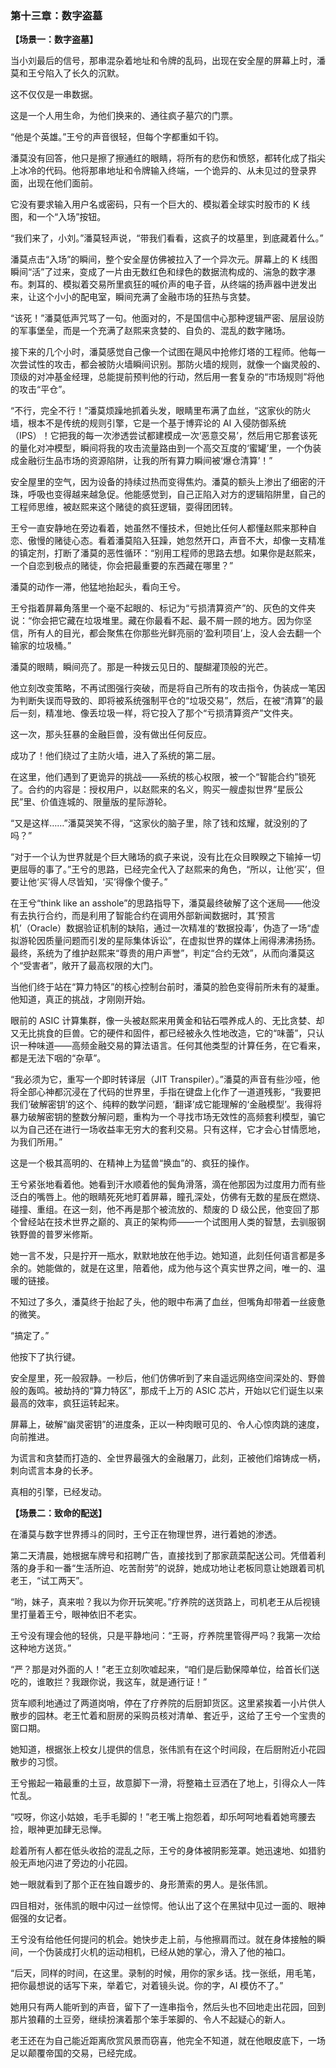 ﻿### **第十三章：数字盗墓**

**【场景一：数字盗墓】**

当小刘最后的信号，那串混杂着地址和令牌的乱码，出现在安全屋的屏幕上时，潘莫和王兮陷入了长久的沉默。

这不仅仅是一串数据。

这是一个人用生命，为他们换来的、通往疯子墓穴的门票。

“他是个英雄。”王兮的声音很轻，但每个字都重如千钧。

潘莫没有回答，他只是擦了擦通红的眼睛，将所有的悲伤和愤怒，都转化成了指尖上冰冷的代码。他将那串地址和令牌输入终端，一个诡异的、从未见过的登录界面，出现在他们面前。

它没有要求输入用户名或密码，只有一个巨大的、模拟着全球实时股市的 K 线图，和一个“入场”按钮。

“我们来了，小刘。”潘莫轻声说，“带我们看看，这疯子的坟墓里，到底藏着什么。”

潘莫点击“入场”的瞬间，整个安全屋仿佛被拉入了一个异次元。屏幕上的 K 线图瞬间“活”了过来，变成了一片由无数红色和绿色的数据流构成的、湍急的数字瀑布。刺耳的、模拟着交易所里疯狂的喊价声的电子音，从终端的扬声器中迸发出来，让这个小小的配电室，瞬间充满了金融市场的狂热与贪婪。

“该死！”潘莫低声咒骂了一句。他面对的，不是国信中心那种逻辑严密、层层设防的军事堡垒，而是一个充满了赵熙来贪婪的、自负的、混乱的数字赌场。

接下来的几个小时，潘莫感觉自己像一个试图在飓风中抢修灯塔的工程师。他每一次尝试性的攻击，都会被防火墙瞬间识别。那防火墙的规则，就像一个幽灵般的、顶级的对冲基金经理，总能提前预判他的行动，然后用一套复杂的“市场规则”将他的攻击“平仓”。

“不行，完全不行！”潘莫烦躁地抓着头发，眼睛里布满了血丝，“这家伙的防火墙，根本不是传统的规则引擎，它是一个基于博弈论的 AI 入侵防御系统（IPS）！它把我的每一次渗透尝试都建模成一次‘恶意交易’，然后用它那套该死的量化对冲模型，瞬间将我的攻击流量路由到一个高交互度的‘蜜罐’里，一个伪装成金融衍生品市场的资源陷阱，让我的所有算力瞬间被‘爆仓清算’！”

安全屋里的空气，因为设备的持续过热而变得焦灼。潘莫的额头上渗出了细密的汗珠，呼吸也变得越来越急促。他能感觉到，自己正陷入对方的逻辑陷阱里，自己的工程师思维，被赵熙来这个赌徒的疯狂逻辑，耍得团团转。

王兮一直安静地在旁边看着，她虽然不懂技术，但她比任何人都懂赵熙来那种自恋、傲慢的赌徒心态。看着潘莫陷入狂躁，她忽然开口，声音不大，却像一支精准的镇定剂，打断了潘莫的恶性循环：“别用工程师的思路去想。如果你是赵熙来，一个自恋到极点的赌徒，你会把最重要的东西藏在哪里？”

潘莫的动作一滞，他猛地抬起头，看向王兮。

王兮指着屏幕角落里一个毫不起眼的、标记为“亏损清算资产”的、灰色的文件夹说：“你会把它藏在垃圾堆里。藏在你最看不起、最不屑一顾的地方。因为你坚信，所有人的目光，都会聚焦在你那些光鲜亮丽的‘盈利项目’上，没人会去翻一个输家的垃圾桶。”

潘莫的眼睛，瞬间亮了。那是一种拨云见日的、醍醐灌顶般的光芒。

他立刻改变策略，不再试图强行突破，而是将自己所有的攻击指令，伪装成一笔因为判断失误而导致的、即将被系统强制平仓的“垃圾交易”，然后，在被“清算”的最后一刻，精准地、像丢垃圾一样，将它投入了那个“亏损清算资产”文件夹。

这一次，那头狂暴的金融巨兽，没有做出任何反应。

成功了！他们绕过了主防火墙，进入了系统的第二层。

在这里，他们遇到了更诡异的挑战——系统的核心权限，被一个“智能合约”锁死了。合约的内容是：授权用户，以赵熙来的名义，购买一艘虚拟世界“星辰公民”里、价值连城的、限量版的星际游轮。

“又是这样……”潘莫哭笑不得，“这家伙的脑子里，除了钱和炫耀，就没别的了吗？”

“对于一个认为世界就是个巨大赌场的疯子来说，没有比在众目睽睽之下输掉一切更屈辱的事了。”王兮的思路，已经完全代入了赵熙来的角色，“所以，让他‘买’，但要让他‘买’得人尽皆知，‘买’得像个傻子。”

在王兮“think like an asshole”的思路指导下，潘莫最终破解了这个迷局——他没有去执行合约，而是利用了智能合约在调用外部新闻数据时，其‘预言机’（Oracle）数据验证机制的缺陷，通过一次精准的‘数据投毒’，伪造了一场“虚拟游轮因质量问题而引发的星际集体诉讼”，在虚拟世界的媒体上闹得沸沸扬扬。最终，系统为了维护赵熙来“尊贵的用户声誉”，判定“合约无效”，从而向潘莫这个“受害者”，敞开了最高权限的大门。

当他们终于站在“算力特区”的核心控制台前时，潘莫的脸色变得前所未有的凝重。他知道，真正的挑战，才刚刚开始。

眼前的 ASIC 计算集群，像一头被赵熙来用黄金和钻石喂养成人的、无比贪婪、却又无比挑食的巨兽。它的硬件和固件，都已经被永久性地改造，它的“味蕾”，只认识一种味道——高频金融交易的算法语言。任何其他类型的计算任务，在它看来，都是无法下咽的“杂草”。

“我必须为它，重写一个即时转译层（JIT Transpiler）。”潘莫的声音有些沙哑，他将全部心神都沉浸在了代码的世界里，手指在键盘上化作了一道道残影，“我要把我们‘破解密钥’的这个、纯粹的数学问题，‘翻译’成它能理解的‘金融模型’。我得将暴力破解密钥的整数分解问题，重构为一个寻找市场无效性的高频套利模型，骗它以为自己还在进行一场收益率无穷大的套利交易。只有这样，它才会心甘情愿地，为我们所用。”

这是一个极其高明的、在精神上为猛兽“换血”的、疯狂的操作。

王兮紧张地看着他。她看到汗水顺着他的鬓角滑落，滴在他那因为过度用力而有些泛白的嘴唇上。他的眼睛死死地盯着屏幕，瞳孔深处，仿佛有无数的星辰在燃烧、碰撞、重组。在这一刻，他不再是那个被流放的、颓废的 D 级公民，他变回了那个曾经站在技术世界之巅的、真正的架构师——一个试图用人类的智慧，去驯服钢铁野兽的普罗米修斯。

她一言不发，只是拧开一瓶水，默默地放在他手边。她知道，此刻任何语言都是多余的。她能做的，就是在这里，陪着他，成为他与这个真实世界之间，唯一的、温暖的链接。

不知过了多久，潘莫终于抬起了头，他的眼中布满了血丝，但嘴角却带着一丝疲惫的微笑。

“搞定了。”

他按下了执行键。

安全屋里，死一般寂静。一秒后，他们仿佛听到了来自遥远网络空间深处的、野兽般的轰鸣。被劫持的“算力特区”，那成千上万的 ASIC 芯片，开始以它们诞生以来最高的效率，疯狂运转起来。

屏幕上，破解“幽灵密钥”的进度条，正以一种肉眼可见的、令人心惊肉跳的速度，向前推进。

为谎言和贪婪而打造的、全世界最强大的金融屠刀，此刻，正被他们熔铸成一柄，刺向谎言本身的长矛。

真相的引擎，已经发动。

**【场景二：致命的配送】**

在潘莫与数字世界搏斗的同时，王兮正在物理世界，进行着她的渗透。

第二天清晨，她根据车牌号和招聘广告，直接找到了那家蔬菜配送公司。凭借着利落的身手和一番“生活所迫、吃苦耐劳”的说辞，她成功地让老板同意让她跟着司机老王，“试工两天”。

“哟，妹子，真来啦？我以为你开玩笑呢。”疗养院的送货路上，司机老王从后视镜里打量着王兮，眼神依旧不老实。

王兮没有理会他的轻佻，只是平静地问：“王哥，疗养院里管得严吗？我第一次给这种地方送货。”

“严？那是对外面的人！”老王立刻吹嘘起来，“咱们是后勤保障单位，给首长们送吃的，谁敢拦？我跟你说，我这车，就是通行证！”

货车顺利地通过了两道岗哨，停在了疗养院的后厨卸货区。这里紧挨着一小片供人散步的园林。老王忙着和厨房的采购员核对清单、套近乎，这给了王兮一个宝贵的窗口期。

她知道，根据张上校女儿提供的信息，张伟凯有在这个时间段，在后厨附近小花园散步的习惯。

王兮搬起一箱最重的土豆，故意脚下一滑，将整箱土豆洒在了地上，引得众人一阵忙乱。

“哎呀，你这小姑娘，毛手毛脚的！”老王嘴上抱怨着，却乐呵呵地看着她弯腰去捡，眼神更加肆无忌惮。

趁着所有人都在低头收拾的混乱之际，王兮的身体被阴影笼罩。她迅速地、如猎豹般无声地闪进了旁边的小花园。

她一眼就看到了那个正在独自踱步的、身形萧索的男人。是张伟凯。

四目相对，张伟凯的眼中闪过一丝惊愕。他认出了这个在黑狱中见过一面的、眼神倔强的女记者。

王兮没有给他任何提问的机会。她快步走上前，与他擦肩而过。就在身体接触的瞬间，一个伪装成打火机的运动相机，已经从她的掌心，滑入了他的袖口。

“后天，同样的时间，在这里。录制的时候，用你的家乡话。找一张纸，用毛笔，把你最想说的话写下来，举着它，对着镜头说。你的字，AI 模仿不了。”

她用只有两人能听到的声音，留下了一连串指令，然后头也不回地走出花园，回到那片狼藉的土豆旁，继续扮演着那个笨手笨脚的、令人不起疑心的新人。

老王还在为自己能近距离欣赏风景而窃喜，他完全不知道，就在他眼皮底下，一场足以颠覆帝国的交易，已经完成。

